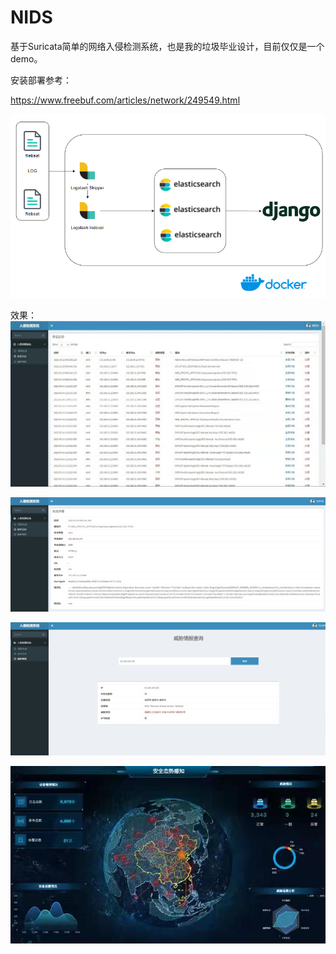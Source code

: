 # NIDS
基于Suricata简单的网络入侵检测系统，也是我的垃圾毕业设计，目前仅仅是一个demo。




安装部署参考：

https://www.freebuf.com/articles/network/249549.html


![jiagou](images/jiagou.png)

效果：
![index](images/index.png)

![log](images/log.png)

![th](images/th.png)

![taigan](images/taigan.jpg)
